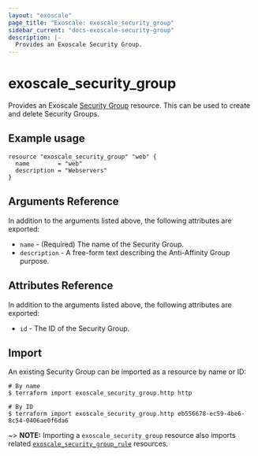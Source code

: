```yaml
---
layout: "exoscale"
page_title: "Exoscale: exoscale_security_group"
sidebar_current: "docs-exoscale-security-group"
description: |-
  Provides an Exoscale Security Group.
---
```


# exoscale\_security\_group

Provides an Exoscale [Security Group][sg-doc] resource. This can be used to create and delete Security Groups.


## Example usage

```hcl
resource "exoscale_security_group" "web" {
  name        = "web"
  description = "Webservers"
}
```


## Arguments Reference

In addition to the arguments listed above, the following attributes are exported:

* `name` - (Required) The name of the Security Group.
* `description` - A free-form text describing the Anti-Affinity Group purpose.


## Attributes Reference

In addition to the arguments listed above, the following attributes are exported:

* `id` - The ID of the Security Group.


## Import

An existing Security Group can be imported as a resource by name or ID:

```console
# By name
$ terraform import exoscale_security_group.http http

# By ID
$ terraform import exoscale_security_group.http eb556678-ec59-4be6-8c54-0406ae0f6da6
```

~> **NOTE:** Importing a `exoscale_security_group` resource also imports related [`exoscale_security_group_rule`][r-security_group_rule] resources.


[r-security_group_rule]: security_group_rule.html
[sg-doc]: https://community.exoscale.com/documentation/compute/security-groups/
